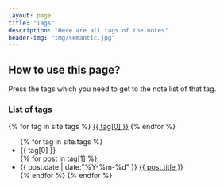 ```yaml
---
layout: page
title: "Tags"
description: "Here are all tags of the notes"  
header-img: "img/semantic.jpg"  
---
```


<h2>How to use this page?</h2>

<p>Press the tags which you need to get to the note list of that tag. </p>

<h3>List of tags</h3>


<div id='tag_cloud'>
{% for tag in site.tags %}
<a href="#{{ tag[0] }}" title="{{ tag[0] }}" rel="{{ tag[1].size }}">{{ tag[0] }}</a>
{% endfor %}
</div>

<ul class="listing">
{% for tag in site.tags %}
  <li class="listing-seperator" id="{{ tag[0] }}">{{ tag[0] }}</li>
{% for post in tag[1] %}
  <li class="listing-item">
  <time datetime="{{ post.date | date:"%Y-%m-%d" }}">{{ post.date | date:"%Y-%m-%d" }}</time>
  <a href="{{ post.url }}" title="{{ post.title }}">{{ post.title }}</a>
  </li>
{% endfor %}
{% endfor %}
</ul>


<script>
    $(document).ready(function(){
	  $("#tag_cloud a").tagcloud();
	   
	   
	  $("#tag_cloud a").tagcloud({
      size: {
        start: 14, 
        end: 18, 
        unit: "pt"
      }, 
      color: {
        start: "#cde", 
        end: "#f52"
      }
    })
    return false;
     
   })
   
</script>